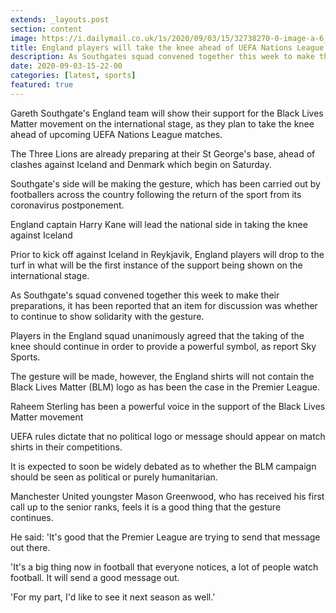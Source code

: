 ```yaml
---
extends: _layouts.post
section: content
image: https://i.dailymail.co.uk/1s/2020/09/03/15/32738270-0-image-a-6_1599141858704.jpg 
title: England players will take the knee ahead of UEFA Nations League clashes with Iceland and Denmark 
description: As Southgates squad convened together this week to make their preparations, it has been reported that an item for discussion was whether to continue to show solidarity with the gesture. 
date: 2020-09-03-15-22-00 
categories: [latest, sports] 
featured: true 
--- 
```

Gareth Southgate's England team will show their support for the Black Lives Matter movement on the international stage, as they plan to take the knee ahead of upcoming UEFA Nations League matches.

The Three Lions are already preparing at their St George's base, ahead of clashes against Iceland and Denmark which begin on Saturday.

Southgate's side will be making the gesture, which has been carried out by footballers across the country following the return of the sport from its coronavirus postponement.

England captain Harry Kane will lead the national side in taking the knee against Iceland

Prior to kick off against Iceland in Reykjavik, England players will drop to the turf in what will be the first instance of the support being shown on the international stage.

As Southgate's squad convened together this week to make their preparations, it has been reported that an item for discussion was whether to continue to show solidarity with the gesture.

Players in the England squad unanimously agreed that the taking of the knee should continue in order to provide a powerful symbol, as report Sky Sports.

The gesture will be made, however, the England shirts will not contain the Black Lives Matter (BLM) logo as has been the case in the Premier League.

Raheem Sterling has been a powerful voice in the support of the Black Lives Matter movement

UEFA rules dictate that no political logo or message should appear on match shirts in their competitions.

It is expected to soon be widely debated as to whether the BLM campaign should be seen as political or purely humanitarian.

Manchester United youngster Mason Greenwood, who has received his first call up to the senior ranks, feels it is a good thing that the gesture continues.

He said: 'It's good that the Premier League are trying to send that message out there.

'It's a big thing now in football that everyone notices, a lot of people watch football. It will send a good message out.

'For my part, I'd like to see it next season as well.'

